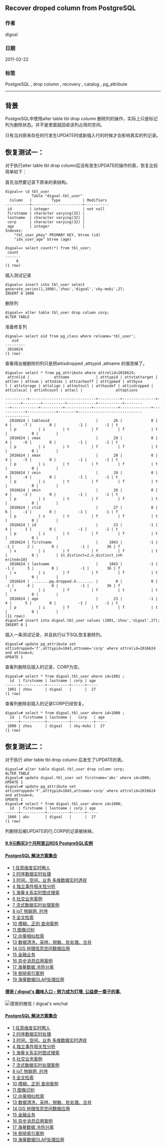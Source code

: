 ## Recover droped column from PostgreSQL    
                  
### 作者                 
digoal                  
                  
### 日期                
2011-02-22                    
                  
### 标签                
PostgreSQL , drop column , recovery , catalog , pg_attribute                           
                  
----                
                  
## 背景       
PostgreSQL中使用alter table tbl drop column 删除列的操作，实际上只是标记列为删除状态。并不是里面就回收该列占用的空间。  
  
只有当对原来存在的行发生UPDATE时或新插入行的时候才会影响真实的列记录。  
  
## 恢复测试一：   
  
对于执行alter table tbl drop column后没有发生UPDATE的操作的表，恢复比较简单如下：  
  
首先当然要记录下原来的表结构。  
  
```  
digoal=> \d tbl_user  
            Table "digoal.tbl_user"  
  Column   |         Type          | Modifiers   
-----------+-----------------------+-----------  
 id        | integer               | not null  
 firstname | character varying(32) |   
 lastname  | character varying(32) |   
 corp      | character varying(32) |   
 age       | integer               |   
Indexes:  
    "tbl_user_pkey" PRIMARY KEY, btree (id)  
    "idx_user_age" btree (age)  
  
digoal=> select count(*) from tbl_user;  
 count   
-------  
     0  
(1 row)  
```  
  
插入测试记录  
  
```  
digoal=> insert into tbl_user select generate_series(1,1000),'zhou','digoal','sky-mobi',27;  
INSERT 0 1000  
```  
  
删除列  
  
```  
digoal=> alter table tbl_user drop column corp;  
ALTER TABLE  
```  
  
准备修复列  
  
```  
digoal=> select oid from pg_class where relname='tbl_user';  
   oid     
---------  
 2016624  
(1 row)  
```  
  
查看得出被删除的列只是把attisdropped ,atttypid ,attname 的值改掉了。  
  
```  
digoal=> select * from pg_attribute where attrelid=2016624;  
 attrelid |           attname            | atttypid | attstattarget | attlen | attnum | attndims | attcacheoff | atttypmod | attbyva  
l | attstorage | attalign | attnotnull | atthasdef | attisdropped | attislocal | attinhcount | attacl |               attoptions      
             
----------+------------------------------+----------+---------------+--------+--------+----------+-------------+-----------+--------  
--+------------+----------+------------+-----------+--------------+------------+-------------+--------+-----------------------------  
-----------  
  2016624 | tableoid                     |       26 |             0 |      4 |     -7 |        0 |          -1 |        -1 | t        
  | p          | i        | t          | f         | f            | t          |           0 |        |   
  2016624 | cmax                         |       29 |             0 |      4 |     -6 |        0 |          -1 |        -1 | t        
  | p          | i        | t          | f         | f            | t          |           0 |        |   
  2016624 | xmax                         |       28 |             0 |      4 |     -5 |        0 |          -1 |        -1 | t        
  | p          | i        | t          | f         | f            | t          |           0 |        |   
  2016624 | cmin                         |       29 |             0 |      4 |     -4 |        0 |          -1 |        -1 | t        
  | p          | i        | t          | f         | f            | t          |           0 |        |   
  2016624 | xmin                         |       28 |             0 |      4 |     -3 |        0 |          -1 |        -1 | t        
  | p          | i        | t          | f         | f            | t          |           0 |        |   
  2016624 | ctid                         |       27 |             0 |      6 |     -1 |        0 |          -1 |        -1 | f        
  | p          | s        | t          | f         | f            | t          |           0 |        |   
  2016624 | id                           |       23 |            -1 |      4 |      1 |        0 |          -1 |        -1 | t        
  | p          | i        | t          | f         | f            | t          |           0 |        |   
  2016624 | firstname                    |     1043 |            -1 |     -1 |      2 |        0 |          -1 |        36 | f        
  | x          | i        | f          | f         | f            | t          |           0 |        | {n_distinct=2,n_distinct_inh  
erited=10}  
  2016624 | lastname                     |     1043 |            -1 |     -1 |      3 |        0 |          -1 |        36 | f        
  | x          | i        | f          | f         | f            | t          |           0 |        |   
  2016624 | ........pg.dropped.4........ |        0 |             0 |     -1 |      4 |        0 |          -1 |        36 | f        
  | x          | i        | f          | f         | t            | t          |           0 |        |   
  2016624 | age                          |       23 |            -1 |      4 |      5 |        0 |          -1 |        -1 | t        
  | p          | i        | f          | f         | f            | t          |           0 |        |   
(11 rows)  
digoal=# insert into digoal.tbl_user values (1001,'zhou','digoal',27);  
INSERT 0 1  
```  
  
插入一条测试记录，并且执行以下SQL恢复删除列。  
  
```  
digoal=# update pg_attribute set attisdropped='f',atttypid=1043,attname='corp' where attrelid=2016624 and attnum=4;  
UPDATE 1  
```  
  
查看列删除后插入的记录，CORP为空。  
  
```  
digoal=# select * from digoal.tbl_user where id=1001 ;   
  id  | firstname | lastname | corp | age   
------+-----------+----------+------+-----  
 1001 | zhou      | digoal   |      |  27  
(1 row)  
```  
  
查看列删除前插入的记录CORP已经恢复。  
  
```  
digoal=# select * from digoal.tbl_user where id=1000 ;   
  id  | firstname | lastname |   corp   | age   
------+-----------+----------+----------+-----  
 1000 | zhou      | digoal   | sky-mobi |  27  
(1 row)  
```  
  
## 恢复测试二：  
  
对于执行 alter table tbl drop column 后发生了UPDATE的表。  
  
```  
digoal=# alter table digoal.tbl_user drop column corp;  
ALTER TABLE  
digoal=# update digoal.tbl_user set firstname='abc' where id=1000;  
UPDATE 1  
digoal=# update pg_attribute set attisdropped='f',atttypid=1043,attname='corp' where attrelid=2016624 and attnum=4;  
UPDATE 1  
digoal=# select * from digoal.tbl_user where id=1000;  
  id  | firstname | lastname | corp | age   
------+-----------+----------+------+-----  
 1000 | abc       | digoal   |      |  27  
(1 row)  
```  
  
列删除后被UPDATE的行,CORP的记录被抹掉。  
  
  
  
  
  
  
  
  
  
  
  
  
  
  
  
  
  
  
  
  
  
  
  
  
  
  
  
  
  
  
  
  
  
  
  
  
  
  
  
  
  
  
  
  
  
  
#### [9.9元购买3个月阿里云RDS PostgreSQL实例](https://www.aliyun.com/database/postgresqlactivity "57258f76c37864c6e6d23383d05714ea")
  
  
#### [PostgreSQL 解决方案集合](https://yq.aliyun.com/topic/118 "40cff096e9ed7122c512b35d8561d9c8")
- [1 任意维度实时圈人](https://yq.aliyun.com/topic/118 "40cff096e9ed7122c512b35d8561d9c8")
- [2 时序数据实时处理](https://yq.aliyun.com/topic/118 "40cff096e9ed7122c512b35d8561d9c8")
- [3 时间、空间、业务 多维数据实时透视](https://yq.aliyun.com/topic/118 "40cff096e9ed7122c512b35d8561d9c8")
- [4 独立事件相关性分析](https://yq.aliyun.com/topic/118 "40cff096e9ed7122c512b35d8561d9c8")
- [5 海量关系实时图式搜索](https://yq.aliyun.com/topic/118 "40cff096e9ed7122c512b35d8561d9c8")
- [6 社交业务案例](https://yq.aliyun.com/topic/118 "40cff096e9ed7122c512b35d8561d9c8")
- [7 流式数据实时处理案例](https://yq.aliyun.com/topic/118 "40cff096e9ed7122c512b35d8561d9c8")
- [8 IoT 物联网, 时序](https://yq.aliyun.com/topic/118 "40cff096e9ed7122c512b35d8561d9c8")
- [9 全文检索](https://yq.aliyun.com/topic/118 "40cff096e9ed7122c512b35d8561d9c8")
- [10 模糊、正则 查询案例](https://yq.aliyun.com/topic/118 "40cff096e9ed7122c512b35d8561d9c8")
- [11 图像识别](https://yq.aliyun.com/topic/118 "40cff096e9ed7122c512b35d8561d9c8")
- [12 向量相似检索](https://yq.aliyun.com/topic/118 "40cff096e9ed7122c512b35d8561d9c8")
- [13 数据清洗、采样、脱敏、批处理、合并](https://yq.aliyun.com/topic/118 "40cff096e9ed7122c512b35d8561d9c8")
- [14 GIS 地理信息空间数据应用](https://yq.aliyun.com/topic/118 "40cff096e9ed7122c512b35d8561d9c8")
- [15 金融业务](https://yq.aliyun.com/topic/118 "40cff096e9ed7122c512b35d8561d9c8")
- [16 异步消息应用案例](https://yq.aliyun.com/topic/118 "40cff096e9ed7122c512b35d8561d9c8")
- [17 海量数据 冷热分离](https://yq.aliyun.com/topic/118 "40cff096e9ed7122c512b35d8561d9c8")
- [18 倒排索引案例](https://yq.aliyun.com/topic/118 "40cff096e9ed7122c512b35d8561d9c8")
- [19 海量数据OLAP处理应用](https://yq.aliyun.com/topic/118 "40cff096e9ed7122c512b35d8561d9c8")
  
  
#### [德哥 / digoal's 趣味入口 - 努力成为灯塔, 公益是一辈子的事.](https://github.com/digoal/blog/blob/master/README.md "22709685feb7cab07d30f30387f0a9ae")
  
  
![德哥的微信 / digoal's wechat](../pic/digoal_weixin.jpg "f7ad92eeba24523fd47a6e1a0e691b59")
  
  
#### [PostgreSQL 解决方案集合](https://yq.aliyun.com/topic/118 "40cff096e9ed7122c512b35d8561d9c8")
- [1 任意维度实时圈人](https://yq.aliyun.com/topic/118 "40cff096e9ed7122c512b35d8561d9c8")
- [2 时序数据实时处理](https://yq.aliyun.com/topic/118 "40cff096e9ed7122c512b35d8561d9c8")
- [3 时间、空间、业务 多维数据实时透视](https://yq.aliyun.com/topic/118 "40cff096e9ed7122c512b35d8561d9c8")
- [4 独立事件相关性分析](https://yq.aliyun.com/topic/118 "40cff096e9ed7122c512b35d8561d9c8")
- [5 海量关系实时图式搜索](https://yq.aliyun.com/topic/118 "40cff096e9ed7122c512b35d8561d9c8")
- [6 社交业务案例](https://yq.aliyun.com/topic/118 "40cff096e9ed7122c512b35d8561d9c8")
- [7 流式数据实时处理案例](https://yq.aliyun.com/topic/118 "40cff096e9ed7122c512b35d8561d9c8")
- [8 IoT 物联网, 时序](https://yq.aliyun.com/topic/118 "40cff096e9ed7122c512b35d8561d9c8")
- [9 全文检索](https://yq.aliyun.com/topic/118 "40cff096e9ed7122c512b35d8561d9c8")
- [10 模糊、正则 查询案例](https://yq.aliyun.com/topic/118 "40cff096e9ed7122c512b35d8561d9c8")
- [11 图像识别](https://yq.aliyun.com/topic/118 "40cff096e9ed7122c512b35d8561d9c8")
- [12 向量相似检索](https://yq.aliyun.com/topic/118 "40cff096e9ed7122c512b35d8561d9c8")
- [13 数据清洗、采样、脱敏、批处理、合并](https://yq.aliyun.com/topic/118 "40cff096e9ed7122c512b35d8561d9c8")
- [14 GIS 地理信息空间数据应用](https://yq.aliyun.com/topic/118 "40cff096e9ed7122c512b35d8561d9c8")
- [15 金融业务](https://yq.aliyun.com/topic/118 "40cff096e9ed7122c512b35d8561d9c8")
- [16 异步消息应用案例](https://yq.aliyun.com/topic/118 "40cff096e9ed7122c512b35d8561d9c8")
- [17 海量数据 冷热分离](https://yq.aliyun.com/topic/118 "40cff096e9ed7122c512b35d8561d9c8")
- [18 倒排索引案例](https://yq.aliyun.com/topic/118 "40cff096e9ed7122c512b35d8561d9c8")
- [19 海量数据OLAP处理应用](https://yq.aliyun.com/topic/118 "40cff096e9ed7122c512b35d8561d9c8")
  
